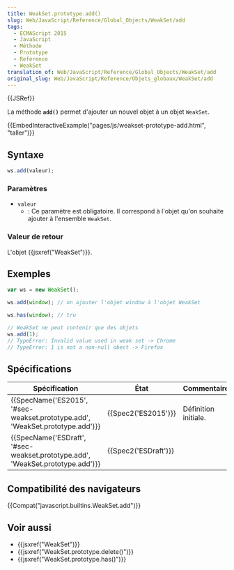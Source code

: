 ```yaml
---
title: WeakSet.prototype.add()
slug: Web/JavaScript/Reference/Global_Objects/WeakSet/add
tags:
  - ECMAScript 2015
  - JavaScript
  - Méthode
  - Prototype
  - Reference
  - WeakSet
translation_of: Web/JavaScript/Reference/Global_Objects/WeakSet/add
original_slug: Web/JavaScript/Reference/Objets_globaux/WeakSet/add
---
```


{{JSRef}}

La méthode **`add()`** permet d'ajouter un nouvel objet à un objet `WeakSet`.

{{EmbedInteractiveExample("pages/js/weakset-prototype-add.html", "taller")}}

## Syntaxe

```js
ws.add(valeur);
```

### Paramètres

- `valeur`
  - : Ce paramètre est obligatoire. Il correspond à l'objet qu'on souhaite ajouter à l'ensemble `WeakSet`.

### Valeur de retour

L'objet {{jsxref("WeakSet")}}.

## Exemples

```js
var ws = new WeakSet();

ws.add(window); // on ajouter l'objet window à l'objet WeakSet

ws.has(window); // tru

// WeakSet ne peut contenir que des objets
ws.add(1);
// TypeError: Invalid value used in weak set -> Chrome
// TypeError: 1 is not a non-null obect -> Firefox
```

## Spécifications

| Spécification                                                                                            | État                         | Commentaires         |
| -------------------------------------------------------------------------------------------------------- | ---------------------------- | -------------------- |
| {{SpecName('ES2015', '#sec-weakset.prototype.add', 'WeakSet.prototype.add')}} | {{Spec2('ES2015')}}     | Définition initiale. |
| {{SpecName('ESDraft', '#sec-weakset.prototype.add', 'WeakSet.prototype.add')}} | {{Spec2('ESDraft')}} |                      |

## Compatibilité des navigateurs

{{Compat("javascript.builtins.WeakSet.add")}}

## Voir aussi

- {{jsxref("WeakSet")}}
- {{jsxref("WeakSet.prototype.delete()")}}
- {{jsxref("WeakSet.prototype.has()")}}
